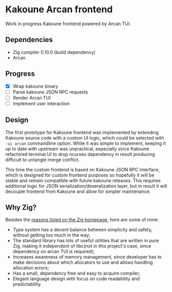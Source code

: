 # Kakoune Arcan frontend

Work in progress Kakoune frontend powered by Arcan TUI.

## Dependencies

* Zig compiler 0.10.0 (build dependency)
* Arcan

## Progress

* [x] Wrap kakoune binary
* [ ] Parse kakoune JSON RPC requests
* [ ] Render Arcan TUI
* [ ] Implement user interaction

## Design

The first prototype for Kakoune frontend was implemented by extending Kakoune source code with a custom UI logic, which could be selected with `-ui arcan` commandline option.
While it was simple to implement, keeping it up to date with upstream was unpractical, especially since Kakoune refactored terminal UI to drop ncurses dependency in result producing difficult to untangle merge conflict.

This time the custom frontend is based on Kakoune JSON RPC interface, which is designed for custom frontend purposes so hopefully it will be stable and remain compatible with future kakoune releases.
This requires additional logic for JSON serialization/deseralization layer, but in result it will decouple frontend from Kakoune and allow for simpler maintenance.

## Why Zig?

Besides the [reasons listed on the Zig homepage](https://ziglang.org/learn/why_zig_rust_d_cpp/), here are some of mine:

* Type system has a decent balance between simplicity and safety, without getting too much in the way;
* The standard library has lots of useful utilities that are written in pure Zig, making it independent of libc(not in this project's case, since dependency on arcan TUI is required);
* Increases awareness of memory management, since developer has to make decisions about which allocators to use and allows handling allocation errors;
* Has a small, dependency free and easy to acquire compiler;
* Elegant language design with focus on code readability and predictability.
